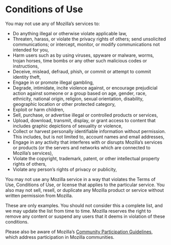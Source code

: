 # Conditions of Use

You may not use any of Mozilla’s services to:

* Do anything illegal or otherwise violate applicable law,
* Threaten, harass, or violate the privacy rights of others; send unsolicited communications; or intercept, monitor, or modify communications not intended for you,
* Harm users such as by using viruses, spyware or malware, worms, trojan horses, time bombs or any other such malicious codes or instructions,
* Deceive, mislead, defraud, phish, or commit or attempt to commit identity theft,
* Engage in or promote illegal gambling,
* Degrade, intimidate, incite violence against, or encourage prejudicial action against someone or a group based on age, gender, race, ethnicity, national origin, religion, sexual orientation, disability, geographic location or other protected category,
* Exploit or harm children,
* Sell, purchase, or advertise illegal or controlled products or services,
* Upload, download, transmit, display, or grant access to content that includes graphic depictions of sexuality or violence,
* Collect or harvest personally identifiable information without permission. This includes, but is not limited to, account names and email addresses,
* Engage in any activity that interferes with or disrupts Mozilla’s services or products (or the servers and networks which are connected to Mozilla’s services),
* Violate the copyright, trademark, patent, or other intellectual property rights of others,
* Violate any person’s rights of privacy or publicity,

You may not use any Mozilla service in a way that violates the Terms of Use, Conditions of Use, or license that applies to the particular service. You also may not sell, resell, or duplicate any Mozilla product or service without written permission from Mozilla.  

These are only examples. You should not consider this a complete list, and we may update the list from time to time. Mozilla reserves the right to remove any content or suspend any users that it deems in violation of these conditions.

Please also be aware of Mozilla’s [Community Participation Guidelines](https://www.mozilla.org/about/governance/policies/participation/), which address participation in Mozilla communities. 
